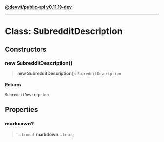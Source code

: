 [**@devvit/public-api v0.11.19-dev**](../../README.md)

---

# Class: SubredditDescription

## Constructors

<a id="constructor"></a>

### new SubredditDescription()

> **new SubredditDescription**(): `SubredditDescription`

#### Returns

`SubredditDescription`

## Properties

<a id="markdown"></a>

### markdown?

> `optional` **markdown**: `string`
